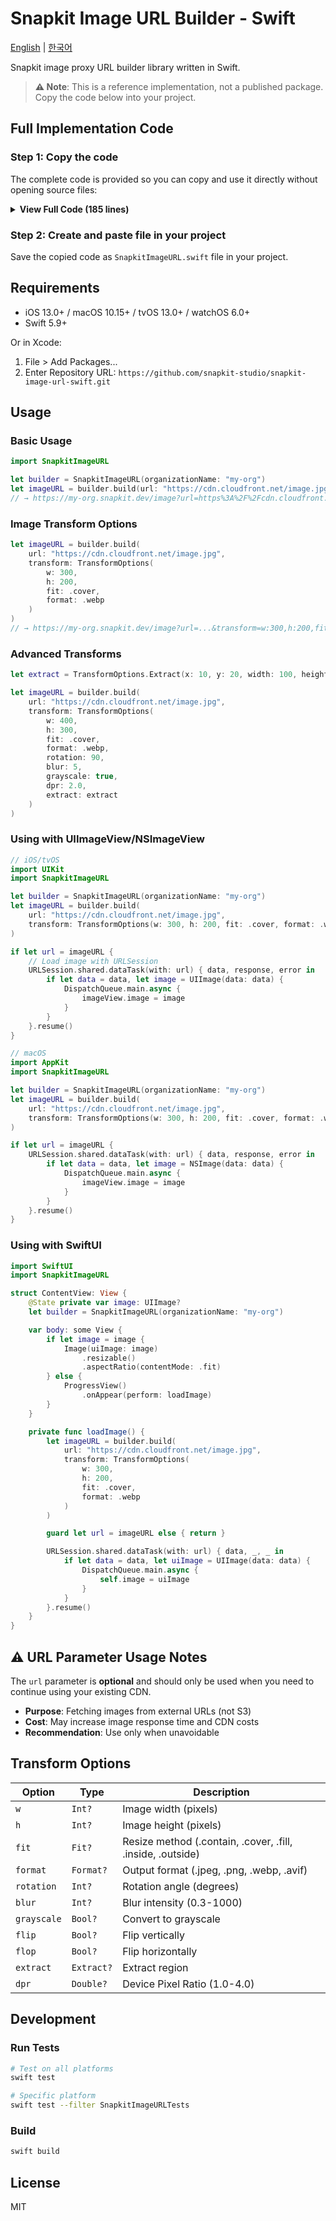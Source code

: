 # Snapkit Image URL Builder - Swift

[English](README.md) | [한국어](README.ko.md)

Snapkit image proxy URL builder library written in Swift.

> **⚠️ Note**: This is a reference implementation, not a published package. Copy the code below into your project.

## Full Implementation Code

### Step 1: Copy the code

The complete code is provided so you can copy and use it directly without opening source files:

<details>
<summary><strong>View Full Code (185 lines)</strong></summary>

```swift
import Foundation

/// Image transformation parameters
public struct TransformOptions {
    /// Image width (pixels)
    public var w: Int?
    /// Image height (pixels)
    public var h: Int?
    /// Resize method
    public var fit: Fit?
    /// Output format
    public var format: Format?
    /// Rotation angle (degrees)
    public var rotation: Int?
    /// Blur intensity (0.3-1000)
    public var blur: Int?
    /// Whether to convert to grayscale
    public var grayscale: Bool?
    /// Whether to flip vertically
    public var flip: Bool?
    /// Whether to flip horizontally
    public var flop: Bool?
    /// Region extraction
    public var extract: Extract?
    /// Device Pixel Ratio (1.0-4.0)
    public var dpr: Double?
    /// Image quality (1-100)
    public var quality: Int?

    public init(
        w: Int? = nil,
        h: Int? = nil,
        fit: Fit? = nil,
        format: Format? = nil,
        rotation: Int? = nil,
        blur: Int? = nil,
        grayscale: Bool? = nil,
        flip: Bool? = nil,
        flop: Bool? = nil,
        extract: Extract? = nil,
        dpr: Double? = nil,
        quality: Int? = nil
    ) {
        self.w = w
        self.h = h
        self.fit = fit
        self.format = format
        self.rotation = rotation
        self.blur = blur
        self.grayscale = grayscale
        self.flip = flip
        self.flop = flop
        self.extract = extract
        self.dpr = dpr
        self.quality = quality
    }

    /// Resize method
    public enum Fit: String {
        case contain
        case cover
        case fill
        case inside
        case outside
    }

    /// Output format
    public enum Format: String {
        case jpeg
        case png
        case webp
        case avif
    }

    /// Region extraction
    public struct Extract {
        public let x: Int
        public let y: Int
        public let width: Int
        public let height: Int

        public init(x: Int, y: Int, width: Int, height: Int) {
            self.x = x
            self.y = y
            self.width = width
            self.height = height
        }
    }
}

/// Snapkit image URL builder
public struct SnapkitImageURL {
    private let organizationName: String

    public init(organizationName: String) {
        self.organizationName = organizationName
    }

    /// Generate Snapkit image proxy URL
    ///
    /// - Parameters:
    ///   - url: Original image URL
    ///   - transform: Image transformation options
    /// - Returns: Complete image proxy URL
    ///
    /// # Example
    /// ```swift
    /// let builder = SnapkitImageURL(organizationName: "my-org")
    /// let imageURL = builder.build(
    ///     url: "https://cdn.cloudfront.net/image.jpg",
    ///     transform: TransformOptions(
    ///         w: 300,
    ///         h: 200,
    ///         fit: .cover,
    ///         format: .webp
    ///     )
    /// )
    /// ```
    public func build(url: String, transform: TransformOptions? = nil) -> URL? {
        var components = URLComponents(string: "https://\(organizationName).snapkit.dev/image")

        var queryItems: [URLQueryItem] = [
            URLQueryItem(name: "url", value: url)
        ]

        if let transform = transform {
            let transformString = buildTransformString(transform)
            if !transformString.isEmpty {
                queryItems.append(URLQueryItem(name: "transform", value: transformString))
            }
        }

        components?.queryItems = queryItems
        return components?.url
    }

    private func buildTransformString(_ options: TransformOptions) -> String {
        var parts: [String] = []

        // Numeric/string value parameters
        if let w = options.w {
            parts.append("w:\(w)")
        }
        if let h = options.h {
            parts.append("h:\(h)")
        }
        if let fit = options.fit {
            parts.append("fit:\(fit.rawValue)")
        }
        if let format = options.format {
            parts.append("format:\(format.rawValue)")
        }
        if let rotation = options.rotation {
            parts.append("rotation:\(rotation)")
        }
        if let blur = options.blur {
            parts.append("blur:\(blur)")
        }
        if let dpr = options.dpr {
            parts.append("dpr:\(dpr)")
        }
        if let quality = options.quality {
            parts.append("quality:\(quality)")
        }

        // Boolean parameters
        if options.grayscale == true {
            parts.append("grayscale")
        }
        if options.flip == true {
            parts.append("flip")
        }
        if options.flop == true {
            parts.append("flop")
        }

        // extract parameter
        if let extract = options.extract {
            parts.append("extract:\(extract.x)-\(extract.y)-\(extract.width)-\(extract.height)")
        }

        return parts.joined(separator: ",")
    }
}
```

</details>

### Step 2: Create and paste file in your project

Save the copied code as `SnapkitImageURL.swift` file in your project.

## Requirements

- iOS 13.0+ / macOS 10.15+ / tvOS 13.0+ / watchOS 6.0+
- Swift 5.9+

Or in Xcode:

1. File > Add Packages...
2. Enter Repository URL: `https://github.com/snapkit-studio/snapkit-image-url-swift.git`

## Usage

### Basic Usage

```swift
import SnapkitImageURL

let builder = SnapkitImageURL(organizationName: "my-org")
let imageURL = builder.build(url: "https://cdn.cloudfront.net/image.jpg")
// → https://my-org.snapkit.dev/image?url=https%3A%2F%2Fcdn.cloudfront.net%2Fimage.jpg
```

### Image Transform Options

```swift
let imageURL = builder.build(
    url: "https://cdn.cloudfront.net/image.jpg",
    transform: TransformOptions(
        w: 300,
        h: 200,
        fit: .cover,
        format: .webp
    )
)
// → https://my-org.snapkit.dev/image?url=...&transform=w:300,h:200,fit:cover,format:webp
```

### Advanced Transforms

```swift
let extract = TransformOptions.Extract(x: 10, y: 20, width: 100, height: 150)

let imageURL = builder.build(
    url: "https://cdn.cloudfront.net/image.jpg",
    transform: TransformOptions(
        w: 400,
        h: 300,
        fit: .cover,
        format: .webp,
        rotation: 90,
        blur: 5,
        grayscale: true,
        dpr: 2.0,
        extract: extract
    )
)
```

### Using with UIImageView/NSImageView

```swift
// iOS/tvOS
import UIKit
import SnapkitImageURL

let builder = SnapkitImageURL(organizationName: "my-org")
let imageURL = builder.build(
    url: "https://cdn.cloudfront.net/image.jpg",
    transform: TransformOptions(w: 300, h: 200, fit: .cover, format: .webp)
)

if let url = imageURL {
    // Load image with URLSession
    URLSession.shared.dataTask(with: url) { data, response, error in
        if let data = data, let image = UIImage(data: data) {
            DispatchQueue.main.async {
                imageView.image = image
            }
        }
    }.resume()
}
```

```swift
// macOS
import AppKit
import SnapkitImageURL

let builder = SnapkitImageURL(organizationName: "my-org")
let imageURL = builder.build(
    url: "https://cdn.cloudfront.net/image.jpg",
    transform: TransformOptions(w: 300, h: 200, fit: .cover, format: .webp)
)

if let url = imageURL {
    URLSession.shared.dataTask(with: url) { data, response, error in
        if let data = data, let image = NSImage(data: data) {
            DispatchQueue.main.async {
                imageView.image = image
            }
        }
    }.resume()
}
```

### Using with SwiftUI

```swift
import SwiftUI
import SnapkitImageURL

struct ContentView: View {
    @State private var image: UIImage?
    let builder = SnapkitImageURL(organizationName: "my-org")

    var body: some View {
        if let image = image {
            Image(uiImage: image)
                .resizable()
                .aspectRatio(contentMode: .fit)
        } else {
            ProgressView()
                .onAppear(perform: loadImage)
        }
    }

    private func loadImage() {
        let imageURL = builder.build(
            url: "https://cdn.cloudfront.net/image.jpg",
            transform: TransformOptions(
                w: 300,
                h: 200,
                fit: .cover,
                format: .webp
            )
        )

        guard let url = imageURL else { return }

        URLSession.shared.dataTask(with: url) { data, _, _ in
            if let data = data, let uiImage = UIImage(data: data) {
                DispatchQueue.main.async {
                    self.image = uiImage
                }
            }
        }.resume()
    }
}
```

## ⚠️ URL Parameter Usage Notes

The `url` parameter is **optional** and should only be used when you need to continue using your existing CDN.

- **Purpose**: Fetching images from external URLs (not S3)
- **Cost**: May increase image response time and CDN costs
- **Recommendation**: Use only when unavoidable

## Transform Options

| Option      | Type       | Description                                     |
| ----------- | ---------- | ----------------------------------------------- |
| `w`         | `Int?`     | Image width (pixels)                            |
| `h`         | `Int?`     | Image height (pixels)                           |
| `fit`       | `Fit?`     | Resize method (.contain, .cover, .fill, .inside, .outside) |
| `format`    | `Format?`  | Output format (.jpeg, .png, .webp, .avif)       |
| `rotation`  | `Int?`     | Rotation angle (degrees)                        |
| `blur`      | `Int?`     | Blur intensity (0.3-1000)                       |
| `grayscale` | `Bool?`    | Convert to grayscale                            |
| `flip`      | `Bool?`    | Flip vertically                                 |
| `flop`      | `Bool?`    | Flip horizontally                               |
| `extract`   | `Extract?` | Extract region                                  |
| `dpr`       | `Double?`  | Device Pixel Ratio (1.0-4.0)                    |

## Development

### Run Tests

```bash
# Test on all platforms
swift test

# Specific platform
swift test --filter SnapkitImageURLTests
```

### Build

```bash
swift build
```

## License

MIT
